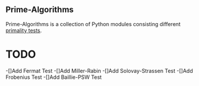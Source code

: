 ## Prime-Algorithms
  Prime-Algorithms is a collection of Python modules consisting different [primality tests](https://en.wikipedia.org/wiki/Primality_test). 
  
# TODO
  -[]Add Fermat Test
  -[]Add Miller-Rabin 
  -[]Add Solovay-Strassen Test
  -[]Add Frobenius Test
  -[]Add Baillie-PSW Test
